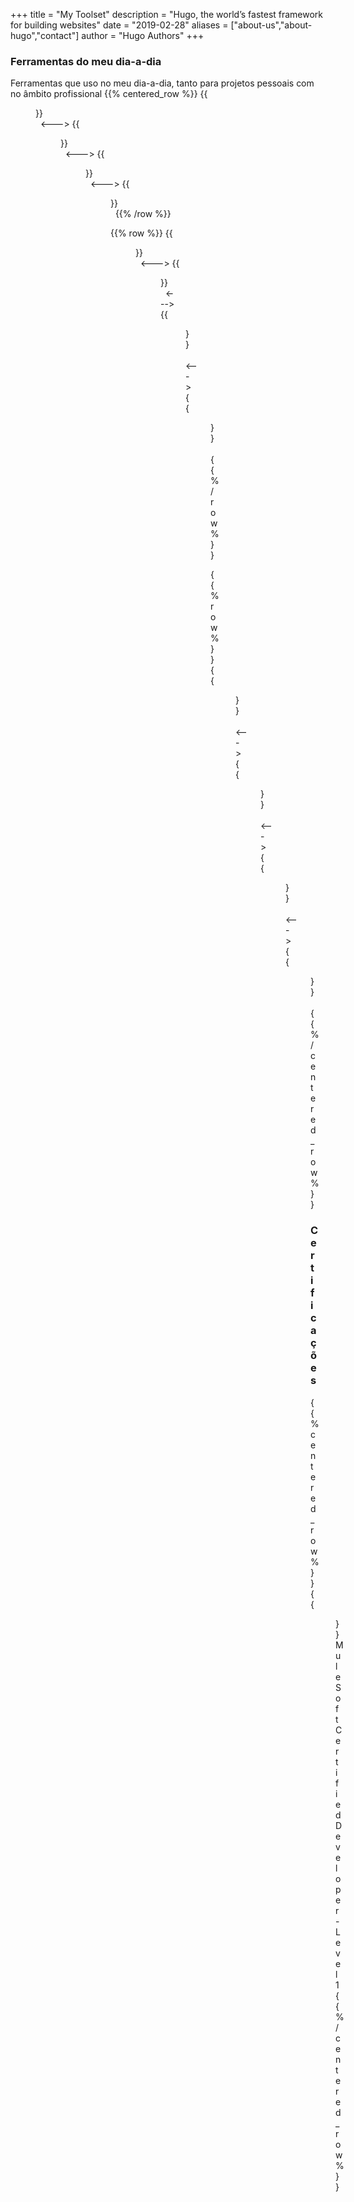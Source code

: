 +++
title = "My Toolset"
description = "Hugo, the world’s fastest framework for building websites"
date = "2019-02-28"
aliases = ["about-us","about-hugo","contact"]
author = "Hugo Authors"
+++

### Ferramentas do meu dia-a-dia
Ferramentas que uso no meu dia-a-dia, tanto para projetos pessoais com no âmbito profissional
{{% centered_row %}}
{{<figure src="/images/logos/git.png" title="Git" width="100px">}}  
&nbsp;
<--->
{{<figure src="/images/logos/java.png" title="Java" width="100px">}}  
&nbsp;
<--->
{{<figure src="/images/logos/mulesoft.png" title="MuleSoft" width="150px">}}  
&nbsp;
<--->
{{<figure src="/images/logos/postman.png" title="Postman" width="100px">}}  
&nbsp;
{{% /row %}}

{{% row %}}
{{<figure src="/images/logos/php.png" title="PHP" width="100px">}}  
&nbsp;
<--->
{{<figure src="/images/logos/laravel.png" title="Laravel" width="100px">}}  
&nbsp;
<--->
{{<figure src="/images/logos/javascript.png" title="JavaScript" width="100px">}}  
&nbsp;
<--->
{{<figure src="/images/logos/mariadb.png" title="MariaDB" width="100px">}}  
&nbsp;
{{% /row %}}

{{% row %}}
{{<figure src="/images/logos/github.png" title="Github" width="100px">}}  
&nbsp;
<--->
{{<figure src="/images/logos/vs_code.png" title="VS Code" width="100px">}}  
&nbsp;
<--->
{{<figure src="/images/logos/centos.png" title="CentOS" width="100px">}}  
&nbsp;
<--->
{{<figure src="/images/logos/ubuntu.png" title="Uubuntu" width="100px">}}  
&nbsp;
{{% /centered_row %}}

### Certificações
{{% centered_row %}}
{{<figure src="/images/certification_badges/MC_Developer_Level1_bagde.png" width="50%">}}
MuleSoft Certified Developer - Level 1
{{% /centered_row %}}